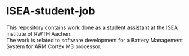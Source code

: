 # ISEA-student-job
This repository contains work done as a student assistant at the ISEA institute of RWTH Aachen.  
The work is related to software development for a Battery Management System for ARM Cortex M3 processor.  
 